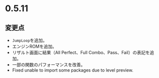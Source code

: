 # 0.5.11

## 変更点

- `JumpLoop`を追加。
- エンジンROMを追加。
- リザルト画面に結果（All Perfect、Full Combo、Pass、Fail）の表記を追加。
- 一部の関数のパフォーマンスを改善。
- Fixed unable to import some packages due to level preview.
